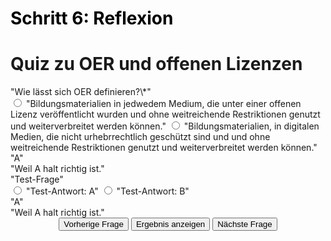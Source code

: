 <h1 style="color:#000000">Schritt 6: Reflexion</h1>

<script>
  (function(){
    /* result funtion */
    function showResult(){
      // gather containers from our quiz
      const answerContainers = quizContainer.querySelectorAll('.answers');
      // find selected answer
      const answerContainer = answerContainers[currentSlide];
      const selector = `input[name=question${currentSlide}]:checked`;
      const userAnswer = (answerContainer.querySelector(selector) || {}).value;
      // if answer is correct
      if(userAnswer === myQuestions[currentSlide].correctAnswer){
        // color the answers green
        answerContainers[currentSlide].style.color = 'lightgreen';
      }
      // if answer is blank
      else if (userAnswer == null){
        // do nothing
      }
      else{
        // color the answers red
        answerContainers[currentSlide].style.color = 'red';
      }
      // show explanation of current question
      resultsContainer.innerHTML = `<b>Ergänzungen zur Antwort:</b><br> ${myQuestions[currentSlide].explanation}`;
    }
    function showSlide(n) {
      slides[currentSlide].classList.remove('active-slide');
      //slides[currentSlide].style.display = 'none';
      slides[n].classList.add('active-slide');
      //slides[n].style.display = 'block';
      currentSlide = n;
      if(currentSlide === 0){
        previousButton.style.display = 'none';
      }
      else{
        previousButton.style.display = 'inline-block';
      }
      if(currentSlide === slides.length-1){
        nextButton.style.display = 'none';
      }
      else{
        nextButton.style.display = 'inline-block';
      }
      //for pagination
      pagination.innerHTML = `Frage ${currentSlide + 1} von ${slides.length}`;
    }
    function showNextSlide() {
      showSlide(currentSlide + 1);
    }
    function showPreviousSlide() {
      showSlide(currentSlide - 1);
    }
    // Variables
    const quizContainer = document.getElementById('quiz');
    const slides = document.querySelectorAll("div.slide");
    const resultsContainer = document.getElementById('results');
    const pagination = document.getElementById('pagination');
    const previousButton = document.getElementById("previous");
    const nextButton = document.getElementById("next");
    const submitButton = document.getElementById('submit');
    let currentSlide = 0;
    // Show the first slide
    showSlide(currentSlide);
    // Event listeners
    submitButton.addEventListener('click', showResult);
    previousButton.addEventListener("click", showPreviousSlide);
    nextButton.addEventListener("click", showNextSlide);
  })();
</script>

<div class="quiz-frame">
  <h1 class="quiz">Quiz zu OER und offenen Lizenzen</h1>
  <div id="quiz" class="quiz-container">
    <div id="q1" class="slide" name="multiple-choice">
      <div class="question">"Wie lässt sich OER definieren?\*"</div>
      <div class="answers">
        <label>
          <input type="radio" name="question1" value="A">
            "Bildungsmaterialien in jedwedem Medium, die unter einer offenen Lizenz veröffentlicht wurden und ohne weitreichende Restriktionen genutzt und weiterverbreitet werden können."
        </label>
        <label>
          <input type="radio" name="question1" value="B">
          "Bildungsmaterialien, in digitalen Medien, die nicht urhebrrechtlich geschützt sind und und ohne weitreichende Restriktionen genutzt und weiterverbreitet werden können."
        </label>
      </div>
      <div class="solution">"A"</div>
      <div class="explanation">"Weil A halt richtig ist."</div>
    </div>
    <div id="q2" class="slide" name="multiple-choice">
      <div class="question">"Test-Frage"</div>
      <div class="answers">
        <label>
          <input type="radio" name="question2" value="A">
          "Test-Antwort: A"
        </label>
        <label>
          <input type="radio" name="question2" value="B">
          "Test-Antwort: B"
        </label>
      </div>
      <div class="solution">"A"</div>
      <div class="explanation">"Weil A halt richtig ist."</div>
    </div>
  </div>
  <div id="results" style="text-align:left"></div>
  <div style="display:block;text-align:center;">
    <button class="quiz" id="previous">Vorherige Frage</button>
    <button class="quiz" id="submit">Ergebnis anzeigen</button>
    <button class="quiz" id="next">Nächste Frage</button>
  </div>
  <div id="pagination" style="float:right;margin-right:5px;margin-bottom:5px;"></div>
</div>
